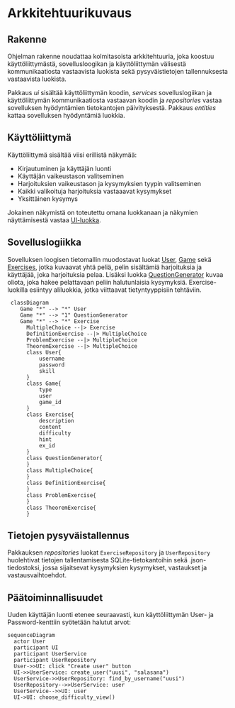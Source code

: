 # Arkkitehtuurikuvaus

## Rakenne

Ohjelman rakenne noudattaa kolmitasoista arkkitehtuuria, joka koostuu käyttöliittymästä, sovellusloogikan ja käyttöliittymän välisestä kommunikaatiosta vastaavista luokista sekä pysyväistietojen tallennuksesta vastaavista luokista.

Pakkaus _ui_ sisältää käyttöliittymän koodin, _services_ sovelluslogiikan ja käyttöliittymän kommunikaatiosta vastaavan koodin ja _repositories_ vastaa sovelluksen hyödyntämien tietokantojen päivityksestä. Pakkaus _entities_ kattaa sovelluksen hyödyntämiä luokkia.

## Käyttöliittymä

Käyttöliittymä sisältää viisi erillistä näkymää:
* Kirjautuminen ja käyttäjän luonti
* Käyttäjän vaikeustason valitseminen
* Harjoituksien vaikeustason ja kysymyksien tyypin valitseminen 
* Kaikki valikoituja harjoituksia vastaaavat kysymykset 
* Yksittäinen kysymys 

Jokainen näkymistä on toteutettu omana luokkanaan ja näkymien näyttämisestä vastaa [UI-luokka](https://github.com/immone/ot-harjoitustyo-s2023/blob/master/src/ui/ui.py).

## Sovelluslogiikka
Sovelluksen loogisen tietomallin muodostavat luokat [User](https://github.com/immone/ot-harjoitustyo-s2023/blob/master/src/entities/user.py), [Game](https://github.com/immone/ot-harjoitustyo-s2023/blob/master/src/entities/game.py)
sekä [Exercises](https://github.com/immone/ot-harjoitustyo-s2023/blob/master/src/entities/exercise.py), jotka kuvaavat yhtä peliä, pelin sisältämiä harjoituksia ja käyttäjää, joka harjoituksia pelaa.
Lisäksi luokka [QuestionGenerator](https://github.com/immone/ot-harjoitustyo-s2023/blob/master/src/entities/question_generator.py) kuvaa oliota, joka hakee pelattavaan peliin halutunlaisia kysymyksiä.
Exercise-luokilla esiintyy aliluokkia, jotka viittaavat tietyntyyppisiin tehtäviin.

```mermaid
 classDiagram
    Game "*" --> "*" User
    Game "*" --> "1" QuestionGenerator
    Game "*" --> "*" Exercise
      MultipleChoice --|> Exercise
      DefinitionExercise --|> MultipleChoice
      ProblemExercise --|> MultipleChoice
      TheoremExercise --|> MultipleChoice
      class User{
          username
          password
          skill
      }
      class Game{
          type
          user
          game_id
      }
      class Exercise{
          description
          content
          difficulty
          hint
          ex_id
      }
      class QuestionGenerator{
      }
      class MultipleChoice{
      }
      class DefinitionExercise{
      }
      class ProblemExercise{
      }
      class TheoremExercise{
      }
```

## Tietojen pysyväistallennus

Pakkauksen _repositories_ luokat `ExerciseRepository` ja `UserRepository` huolehtivat tietojen tallentamisesta SQLite-tietokantoihin sekä .json-tiedostoksi, jossa sijaitsevat kysymyksien kysymykset, vastaukset ja vastausvaihtoehdot.


## Päätoiminnallisuudet

Uuden käyttäjän luonti etenee seuraavasti, kun käyttöliittymän User- ja Password-kenttiin syötetään halutut arvot:

```mermaid
sequenceDiagram
  actor User
  participant UI
  participant UserService
  participant UserRepository
  User->>UI: click "Create user" button
  UI->>UserService: create_user("uusi", "salasana")
  UserService->>UserRepository: find_by_username("uusi")
  UserRepository-->>UserService: user
  UserService-->>UI: user
  UI->UI: choose_difficulty_view()
```

